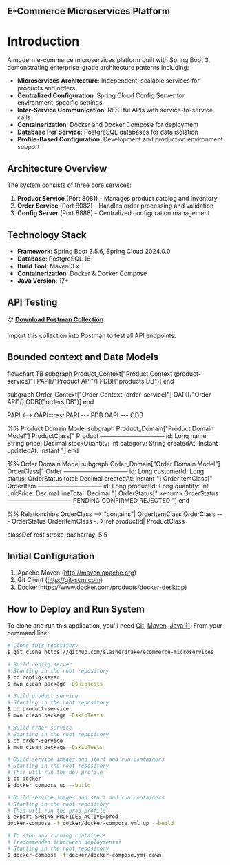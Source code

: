 ## E-Commerce Microservices Platform

# Introduction

A modern e-commerce microservices platform built with Spring Boot 3, demonstrating enterprise-grade architecture patterns including:

- **Microservices Architecture**: Independent, scalable services for products and orders
- **Centralized Configuration**: Spring Cloud Config Server for environment-specific settings
- **Inter-Service Communication**: RESTful APIs with service-to-service calls
- **Containerization**: Docker and Docker Compose for deployment
- **Database Per Service**: PostgreSQL databases for data isolation
- **Profile-Based Configuration**: Development and production environment support

## Architecture Overview

The system consists of three core services:
1. **Product Service** (Port 8081) - Manages product catalog and inventory
2. **Order Service** (Port 8082) - Handles order processing and validation
3. **Config Server** (Port 8888) - Centralized configuration management

## Technology Stack

- **Framework**: Spring Boot 3.5.6, Spring Cloud 2024.0.0
- **Database**: PostgreSQL 16
- **Build Tool**: Maven 3.x
- **Containerization**: Docker & Docker Compose
- **Java Version**: 17+

## API Testing

📋 **[Download Postman Collection](./ProjectPhase1Collection.postman_collection.json)**

Import this collection into Postman to test all API endpoints.

## Bounded context and Data Models
flowchart TB
  subgraph Product_Context["Product Context (product-service)"]
    PAPI[/"Product API"/]
    PDB[("products DB")]
  end

  subgraph Order_Context["Order Context (order-service)"]
    OAPI[/"Order API"/]
    ODB[("orders DB")]
  end

  PAPI <--> OAPI:::rest
  PAPI --- PDB
  OAPI --- ODB

  %% Product Domain Model
  subgraph Product_Domain["Product Domain Model"]
    ProductClass["
    Product
    ───────────────
    id: Long
    name: String
    price: Decimal
    stockQuantity: Int
    category: String
    createdAt: Instant
    updatedAt: Instant
    "]
  end

  %% Order Domain Model
  subgraph Order_Domain["Order Domain Model"]
    OrderClass["
    Order
    ───────────────
    id: Long
    customerId: Long
    status: OrderStatus
    total: Decimal
    createdAt: Instant
    "]
    OrderItemClass["
    OrderItem
    ───────────────
    id: Long
    productId: Long
    quantity: Int
    unitPrice: Decimal
    lineTotal: Decimal
    "]
    OrderStatus["
    «enum» OrderStatus
    ───────────────
    PENDING
    CONFIRMED
    REJECTED
    "]
  end

  %% Relationships
  OrderClass -->|"contains"| OrderItemClass
  OrderClass --- OrderStatus
  OrderItemClass -.->|ref productId| ProductClass

  classDef rest stroke-dasharray: 5 5


## Initial Configuration
1.	Apache Maven (http://maven.apache.org)
2.	Git Client (http://git-scm.com)
3.  Docker(https://www.docker.com/products/docker-desktop)

## How to Deploy and Run System

To clone and run this application, you'll need [Git](https://git-scm.com), [Maven](https://maven.apache.org/), [Java 11](https://www.oracle.com/technetwork/java/javase/downloads/jdk11-downloads-5066655.html). From your command line:

```bash
# Clone this repository
$ git clone https://github.com/slasherdrake/ecommerce-microservices

# Build config server
# Starting in the root repository
$ cd config-sever
$ mvn clean package -DskipTests

# Build product service
# Starting in the root repository
$ cd product-service
$ mvn clean package -DskipTests

# Build order service
# Starting in the root repository
$ cd order-service
$ mvn clean package -DskipTests

# Build service images and start and run containers
# Starting in the root repository
# This will run the dev profile
$ cd docker
$ docker compose up --build

# Build service images and start and run containers
# Starting in the root repository
# This will run the prod profile
$ export SPRING_PROFILES_ACTIVE=prod
docker-compose -f docker/docker-compose.yml up --build

# To stop any running containers 
# (recommended inbetween deployments)
# Starting in the root repository
$ docker-compose -f docker/docker-compose.yml down


```

